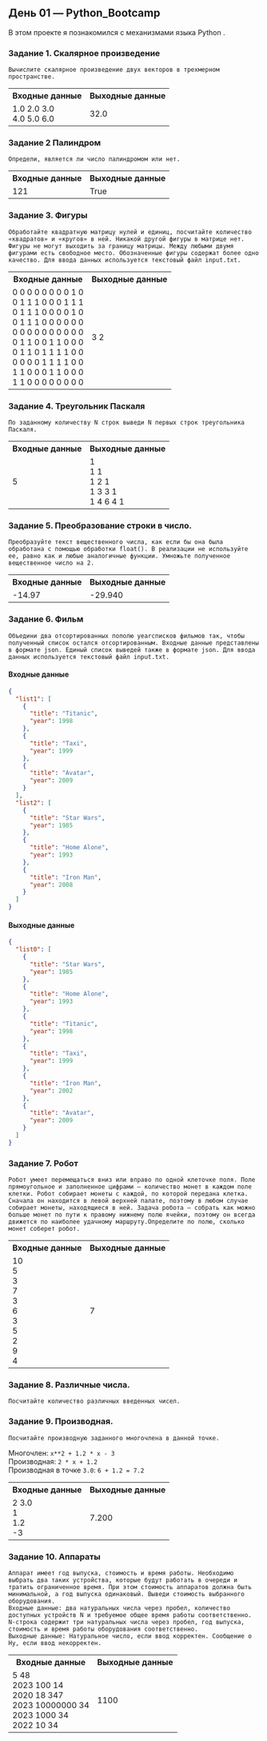 ## День 01 — Python_Bootcamp

В этом проекте я познакомился с механизмами языка Python .

### Задание 1. Скалярное произведение

    Вычислите скалярное произведение двух векторов в трехмерном пространстве.

<table>
        <tr>
            <th>Входные данные</th>
            <th>Выходные данные</th>
        </tr>
        <tr>
            <td>1.0 2.0 3.0<br>4.0 5.0 6.0</td>
            <td>32.0</td>
        </tr>
    </table>

### Задание 2 Палиндром

    Определи, является ли число палиндромом или нет.

<table>
        <tr>
            <th>Входные данные</th>
            <th>Выходные данные</th>
        </tr>
        <tr>
            <td>121</td>
            <td>True</td>
        </tr>
    </table>

### Задание 3. Фигуры

    Обработайте квадратную матрицу нулей и единиц, посчитайте количество «квадратов» и «кругов» в ней. Никакой другой фигуры в матрице нет. Фигуры не могут выходить за границу матрицы. Между любыми двумя фигурами есть свободное место. Обозначенные фигуры содержат более одно качество. Для ввода данных используется текстовый файл input.txt.

   <table>
       <tr>
           <th>Входные данные</th>
           <th>Выходные данные</th>
       </tr>
       <tr>
           <td>
               0 0 0 0 0 0 0 0 1 0<br>
               0 1 1 1 0 0 0 1 1 1<br>
               0 1 1 1 0 0 0 0 1 0<br>
               0 1 1 1 0 0 0 0 0 0<br>
               0 0 0 0 0 0 0 0 0 0<br>
               0 1 1 0 0 1 1 0 0 0<br>
               0 1 1 0 1 1 1 1 0 0<br>
               0 0 0 0 1 1 1 1 0 0<br>
               1 1 0 0 0 1 1 0 0 0<br>
               1 1 0 0 0 0 0 0 0 0
           </td>
           <td>3 2</td>
       </tr>
   </table>
   
### Задание 4. Треугольник Паскаля

    По заданному количеству N строк выведи N первых строк треугольника Паскаля.

<table>
    <tr>
        <th>Входные данные</th>
        <th>Выходные данные</th>
    </tr>
    <tr>
        <td>5</td>
        <td>
            1<br>
            1 1<br>
            1 2 1<br>
            1 3 3 1<br>
            1 4 6 4 1</td>
    </tr>
</table>

### Задание 5. Преобразование строки в число.

    Преобразуйте текст вещественного числа, как если бы она была обработана с помощью обработки float(). В реализации не используйте ее, равно как и любые аналогичные функции. Умножьте полученное вещественное число на 2.

<table>
    <tr>
        <th>Входные данные</th>
        <th>Выходные данные</th>
    </tr>
    <tr>
        <td>-14.97</td>
        <td>-29.940</td>
    </tr>
</table>

### Задание 6. Фильм

    Объедини два отсортированных пополю yearсписков фильмов так, чтобы полученный список остался отсортированным. Входные данные представлены в формате json. Единый список выведей также в формате json. Для ввода данных используется текстовый файл input.txt. 

#### Входные данные

```json
{
  "list1": [
    {
      "title": "Titanic",
      "year": 1998
    },
    {
      "title": "Taxi",
      "year": 1999
    },
    {
      "title": "Avatar",
      "year": 2009
    }
  ],
  "list2": [
    {
      "title": "Star Wars",
      "year": 1985
    },
    {
      "title": "Home Alone",
      "year": 1993
    },
    {
      "title": "Iron Man",
      "year": 2008
    }
  ]
}
```

#### Выходные данные 

```json
{
  "list0": [
    {
      "title": "Star Wars",
      "year": 1985
    },
    {
      "title": "Home Alone",
      "year": 1993
    },
    {
      "title": "Titanic",
      "year": 1998
    },
    {
      "title": "Taxi",
      "year": 1999
    },
    {
      "title": "Iron Man",
      "year": 2002
    },
    {
      "title": "Avatar",
      "year": 2009
    }
  ]
}
```

### Задание 7. Робот 
    Робот умеет перемещаться вниз или вправо по одной клеточке поля. Поле прямоугольное и заполненное цифрами — количество монет в каждом поле клетки. Робот собирает монеты с каждой, по которой передана клетка. Сначала он находится в левой верхней палате, поэтому в любом случае собирает монеты, находящиеся в ней. Задача робота — собрать как можно больше монет по пути к правому нижнему полю ячейки, поэтому он всегда движется по наиболее удачному маршруту.Определите по полю, сколько монет соберет робот. 

<table>
    <tr>
        <th>Входные данные</th>
        <th>Выходные данные</th>
    </tr>
    <tr>
        <td>10<br>5<br>3<br>7<br>3<br>6<br>3<br>5<br>2<br>9<br>4</td>
        <td>7</td>
    </tr>
</table>

### Задание 8. Различные числа.
    Посчитайте количество различных введенных чисел. 

### Задание 9. Производная.
    Посчитайте производную заданного многочлена в данной точке.

Многочлен: `x**2 + 1.2 * x - 3` \
    Производная: `2 * x + 1.2` \
    Производная в точке `3.0`: `6 + 1.2 = 7.2`

<table>
    <tr>
        <th>Входные данные</th>
        <th>Выходные данные</th>
    </tr>
    <tr>
        <td>
            2 3.0<br>
            1<br>
            1.2<br>
            -3</td>
        <td>7.200</td>
    </tr>
</table>

### Задание 10. Аппараты
    Аппарат имеет год выпуска, стоимость и время работы. Необходимо выбрать два таких устройства, которые будут работать в очереди и тратить ограниченное время. При этом стоимость аппаратов должна быть минимальной, а год выпуска одинаковый. Выведи стоимость выбранного оборудования.
    Входные данные: два натуральных числа через пробел, количество доступных устройств N и требуемое общее время работы соответственно. N-строка содержит три натуральных числа через пробел, год выпуска, стоимость и время работы оборудования соответственно.
    Выходные данные: Натуральное число, если ввод корректен. Сообщение о Ну, если ввод некорректен.
<table>
    <tr>
        <th>Входные данные</th>
        <th>Выходные данные</th>
    </tr>
    <tr>
        <td>
            5 48<br>
            2023 100 14<br>
            2020 18 347<br>
            2023 10000000 34<br>
            2023 1000 34<br>
            2022 10 34</td>
        <td>1100</td>
    </tr>
</table>